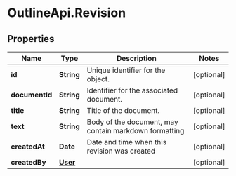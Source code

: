 # OutlineApi.Revision

## Properties
Name | Type | Description | Notes
------------ | ------------- | ------------- | -------------
**id** | **String** | Unique identifier for the object. | [optional] 
**documentId** | **String** | Identifier for the associated document. | [optional] 
**title** | **String** | Title of the document. | [optional] 
**text** | **String** | Body of the document, may contain markdown formatting | [optional] 
**createdAt** | **Date** | Date and time when this revision was created | [optional] 
**createdBy** | [**User**](User.md) |  | [optional] 
